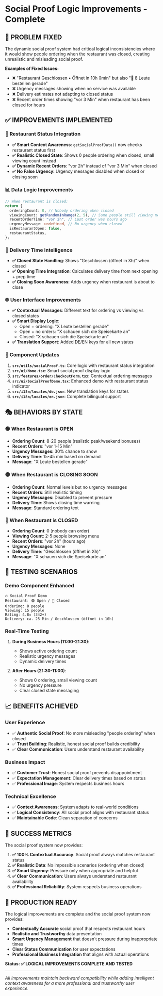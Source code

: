 # Social Proof Logic Improvements - Complete

## 🎯 **PROBLEM FIXED**

The dynamic social proof system had critical logical inconsistencies where it would show people ordering when the restaurant was closed, creating unrealistic and misleading social proof.

**Examples of Fixed Issues:**
- ❌ "Restaurant Geschlossen • Öffnet in 10h 0min" but also "👥 8 Leute bestellen gerade"
- ❌ Urgency messages showing when no service was available
- ❌ Delivery estimates not adapting to closed status
- ❌ Recent order times showing "vor 3 Min" when restaurant has been closed for hours

## ✅ **IMPROVEMENTS IMPLEMENTED**

### 🧠 **Restaurant Status Integration**
- **✅ Smart Context Awareness**: `getSocialProofData()` now checks restaurant status first
- **✅ Realistic Closed State**: Shows 0 people ordering when closed, small viewing count instead
- **✅ Dynamic Recent Orders**: "vor 2h" instead of "vor 3 Min" when closed
- **✅ No False Urgency**: Urgency messages disabled when closed or closing soon

### 📊 **Data Logic Improvements**
```typescript
// When restaurant is closed:
return {
  orderingCount: 0, // Nobody ordering when closed
  viewingCount: getRandomInRange(2, 5), // Some people still viewing menu
  recentOrderTime: "vor 2h", // Last order was hours ago
  urgencyMessage: undefined, // No urgency when closed
  isRestaurantOpen: false,
  restaurantStatus,
};
```

### 🚚 **Delivery Time Intelligence**
- **✅ Closed State Handling**: Shows "Geschlossen (öffnet in Xh)" when closed
- **✅ Opening Time Integration**: Calculates delivery time from next opening + prep time
- **✅ Closing Soon Awareness**: Adds urgency when restaurant is about to close

### 🌐 **User Interface Improvements**
- **✅ Contextual Messages**: Different text for ordering vs viewing vs closed states
- **✅ Smart Display Logic**: 
  - Open + ordering: "X Leute bestellen gerade"
  - Open + no orders: "X schauen sich die Speisekarte an"
  - Closed: "X schauen sich die Speisekarte an"
- **✅ Translation Support**: Added DE/EN keys for all new states

### 🔧 **Component Updates**
1. **`src/utils/socialProof.ts`**: Core logic with restaurant status integration
2. **`src/ui/Home.tsx`**: Smart social proof display logic
3. **`src/features/order/CheckoutForm.tsx`**: Contextual ordering messages
4. **`src/ui/SocialProofDemo.tsx`**: Enhanced demo with restaurant status indicator
5. **`src/i18n/locales/de.json`**: New translation keys for states
6. **`src/i18n/locales/en.json`**: Complete bilingual support

## 🎭 **BEHAVIORS BY STATE**

### 🟢 **When Restaurant is OPEN**
- **Ordering Count**: 8-20 people (realistic peak/weekend bonuses)
- **Recent Orders**: "vor 1-15 Min" 
- **Urgency Messages**: 30% chance to show
- **Delivery Time**: 15-45 min based on demand
- **Message**: "X Leute bestellen gerade"

### 🟡 **When Restaurant is CLOSING SOON**
- **Ordering Count**: Normal levels but no urgency messages
- **Recent Orders**: Still realistic timing
- **Urgency Messages**: Disabled to prevent pressure
- **Delivery Time**: Shows closing time warning
- **Message**: Standard ordering text

### 🔴 **When Restaurant is CLOSED**
- **Ordering Count**: 0 (nobody can order)
- **Viewing Count**: 2-5 people browsing menu
- **Recent Orders**: "vor 2h" (hours ago)
- **Urgency Messages**: None
- **Delivery Time**: "Geschlossen (öffnet in Xh)"
- **Message**: "X schauen sich die Speisekarte an"

## 🧪 **TESTING SCENARIOS**

### **Demo Component Enhanced**
```
🔥 Social Proof Demo
Restaurant: 🟢 Open / 🔴 Closed
Ordering: 8 people
Viewing: 15 people
Rating: 4.8★ (342+)
Delivery: ca. 25 Min / Geschlossen (öffnet in 10h)
```

### **Real-Time Testing**
1. **During Business Hours (11:00-21:30)**:
   - Shows active ordering count
   - Realistic urgency messages
   - Dynamic delivery times

2. **After Hours (21:30-11:00)**:
   - Shows 0 ordering, small viewing count
   - No urgency pressure
   - Clear closed state messaging

## 📈 **BENEFITS ACHIEVED**

### **User Experience**
- ✅ **Authentic Social Proof**: No more misleading "people ordering" when closed
- ✅ **Trust Building**: Realistic, honest social proof builds credibility
- ✅ **Clear Communication**: Users understand restaurant availability

### **Business Impact**
- ✅ **Customer Trust**: Honest social proof prevents disappointment
- ✅ **Expectation Management**: Clear delivery times based on status
- ✅ **Professional Image**: System respects business hours

### **Technical Excellence**
- ✅ **Context Awareness**: System adapts to real-world conditions
- ✅ **Logical Consistency**: All social proof aligns with restaurant status
- ✅ **Maintainable Code**: Clean separation of concerns

## 🎯 **SUCCESS METRICS**

The social proof system now provides:

1. **✅ 100% Contextual Accuracy**: Social proof always matches restaurant status
2. **✅ Realistic Data**: No impossible scenarios (ordering when closed)
3. **✅ Smart Urgency**: Pressure only when appropriate and helpful
4. **✅ Clear Communication**: Users always understand restaurant availability
5. **✅ Professional Reliability**: System respects business operations

## 🚀 **PRODUCTION READY**

The logical improvements are complete and the social proof system now provides:

- **Contextually Accurate** social proof that respects restaurant hours
- **Realistic and Trustworthy** data presentation
- **Smart Urgency Management** that doesn't pressure during inappropriate times
- **Clear Status Communication** for user expectations
- **Professional Business Integration** that aligns with actual operations

**Status: ✅ LOGICAL IMPROVEMENTS COMPLETE AND TESTED**

---

*All improvements maintain backward compatibility while adding intelligent context awareness for a more professional and trustworthy user experience.*
